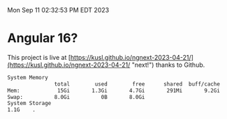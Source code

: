 Mon Sep 11 02:32:53 PM EDT 2023

# Angular 16?


This project is live at [https://kusl.github.io/ngnext-2023-04-21/](https://kusl.github.io/ngnext-2023-04-21/ "next!") thanks to Github.

```bash
System Memory
               total        used        free      shared  buff/cache   available
Mem:            15Gi       1.3Gi       4.7Gi       291Mi       9.2Gi        13Gi
Swap:          8.0Gi          0B       8.0Gi
System Storage
1.1G	.
```
